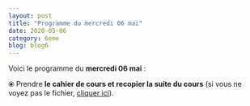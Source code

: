 ```yaml
---
layout: post
title: "Programme du mercredi 06 mai"
date: 2020-05-06
category: 6eme
blog: blog6
---
```


Voici le programme du <b>mercredi 06 mai</b> :

⦿ Prendre <strong>le cahier de cours et recopier la suite du cours</strong> (si vous ne voyez pas le fichier, <a href="/cours/6eme/6eme_chapitre_7_périmètre_aire_5.pdf">cliquer ici</a>). 

<object data="/cours/6eme/6eme_chapitre_7_périmètre_aire_5.pdf" width="100%" height="500" type='application/pdf'></object>
